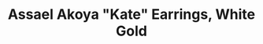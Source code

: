 ---
title: Assael Akoya "Kate" Earrings, White Gold
description: |
  This Precious Huggy Hoop and Pearl drop earring will be a unanimous choice for all occasions.
specs: |
  Akoya Cultured Pearls, 8.0 - 8.5mm, set in 18K White Gold. Also available in Yellow Gold.
images:
  - image_path: /uploads/assael-akoya-kate-earrings-white-gold.jpg
order: 7
tags:
---